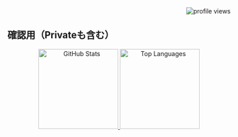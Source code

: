 <!-- 🌙 Profile Views -->
<div align="right">
  <img src="https://komarev.com/ghpvc/?username=nakanakamuramura&style=flat-square&color=0366d6" alt="profile views" />
</div>
<h2>確認用（Privateも含む）</h2>
<!-- 🌌 GitHub Stats -->
<div align="center">
  <a href="https://github.com/nakanakamuramura">
    <img 
      height="180em"
      src="https://github-readme-stats-umber-six-46.vercel.app/api?username=nakanakamuramura&show_icons=true&include_all_commits=true&count_private=true&theme=default&hide_border=true&bg_color=f6f8fa&title_color=0366d6&icon_color=0366d6&text_color=24292e"
      alt="GitHub Stats"
    />
    <img 
      height="180em"
      src="https://github-readme-stats-umber-six-46.vercel.app/api/top-langs/?username=nakanakamuramura&layout=compact&langs_count=8&theme=default&hide_border=true&bg_color=f6f8fa&title_color=0366d6&text_color=24292e"
      alt="Top Languages"
    />
  </a>
</div>



<!--
**nakanakamuramura/nakanakamuramura** is a ✨ _special_ ✨ repository because its `README.md` (this file) appears on your GitHub profile.

Here are some ideas to get you started:

- 🔭 I’m currently working on ...
- 🌱 I’m currently learning ...
- 👯 I’m looking to collaborate on ...
- 🤔 I’m looking for help with ...
- 💬 Ask me about ...
- 📫 How to reach me: ...
- 😄 Pronouns: ...
- ⚡ Fun fact: ...
-->
